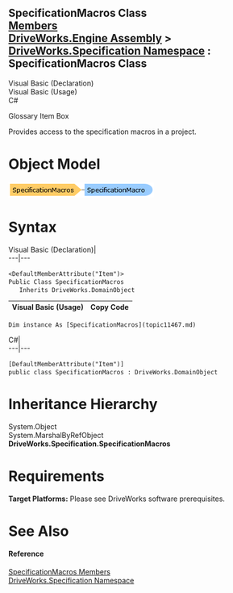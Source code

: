 SpecificationMacros Class   
[Members](topic11468.md)   
[DriveWorks.Engine Assembly](topic2156.md) > [DriveWorks.Specification Namespace](topic10764.md) : SpecificationMacros Class  
---  
  
Visual Basic (Declaration)    
Visual Basic (Usage)    
C# 

Glossary Item Box

Provides access to the specification macros in a project. 

# Object Model

![](dotnetdiagramimages/image583.png)

# Syntax

Visual Basic (Declaration)|   
---|---  
      
    
    <DefaultMemberAttribute("Item")>
    Public Class SpecificationMacros 
       Inherits DriveWorks.DomainObject  
  
Visual Basic (Usage)| Copy Code  
---|---  
      
    
    Dim instance As [SpecificationMacros](topic11467.md)  
  
C#|   
---|---  
      
    
    [DefaultMemberAttribute("Item")]
    public class SpecificationMacros : DriveWorks.DomainObject   
  
# Inheritance Hierarchy

System.Object  
System.MarshalByRefObject  
**DriveWorks.Specification.SpecificationMacros**  


# Requirements

**Target Platforms:** Please see DriveWorks software prerequisites.

# See Also

#### Reference

[SpecificationMacros Members](topic11468.md)   
[DriveWorks.Specification Namespace](topic10764.md)


